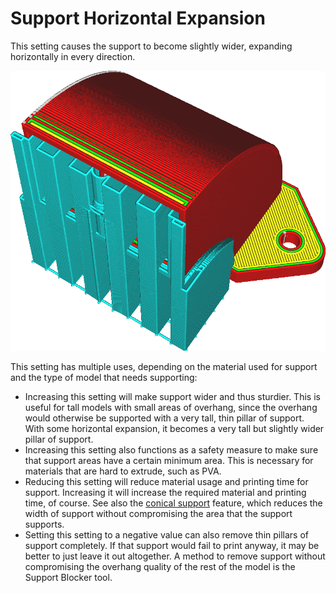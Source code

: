 Support Horizontal Expansion
====
This setting causes the support to become slightly wider, expanding horizontally in every direction.

<!--screenshot {
"image_path": "support_offset.png",
"models": [{"script": "duct.scad"}],
"camera_position": [47, 72, 128],
"settings": {
    "support_enable": true,
    "support_offset": 1.6
},
"colours": 64
}-->
![The support is wider than necessary to support the model](images/support_offset.png)

This setting has multiple uses, depending on the material used for support and the type of model that needs supporting:
* Increasing this setting will make support wider and thus sturdier. This is useful for tall models with small areas of overhang, since the overhang would otherwise be supported with a very tall, thin pillar of support. With some horizontal expansion, it becomes a very tall but slightly wider pillar of support.
* Increasing this setting also functions as a safety measure to make sure that support areas have a certain minimum area. This is necessary for materials that are hard to extrude, such as PVA.
* Reducing this setting will reduce material usage and printing time for support. Increasing it will increase the required material and printing time, of course. See also the [conical support](support_conical_enabled.md) feature, which reduces the width of support without compromising the area that the support supports.
* Setting this setting to a negative value can also remove thin pillars of support completely. If that support would fail to print anyway, it may be better to just leave it out altogether. A method to remove support without compromising the overhang quality of the rest of the model is the Support Blocker tool.